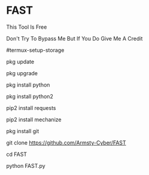 # FAST

This Tool Is Free 

Don't Try To Bypass Me But If You Do Give Me A Credit


#termux-setup-storage

pkg update

pkg upgrade

pkg install python

pkg install python2

pip2 install requests

pip2 install mechanize

pkg install git

git clone https://github.com/Armsty-Cyber/FAST

cd FAST

python FAST.py
